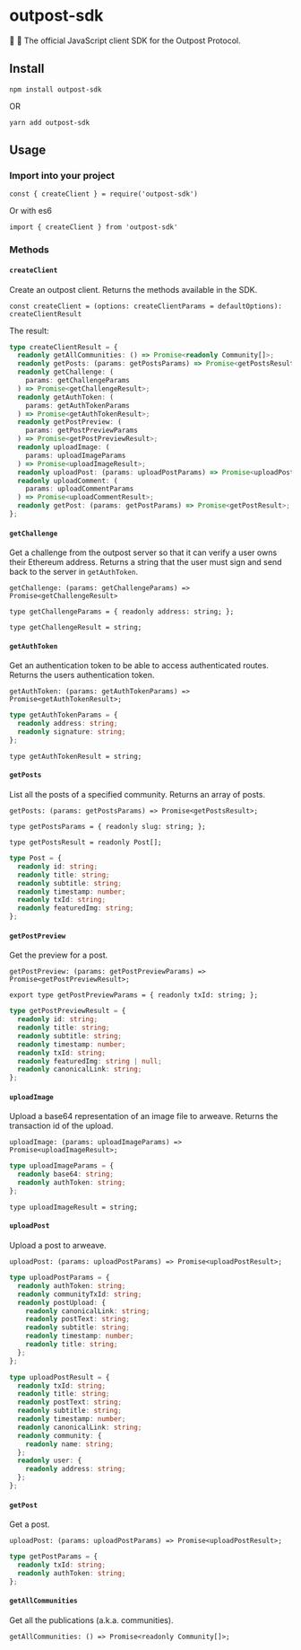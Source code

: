 # outpost-sdk

📨 🚀 The official JavaScript client SDK for the Outpost Protocol.

## Install

`npm install outpost-sdk`

OR

`yarn add outpost-sdk`

## Usage

### Import into your project

`const { createClient } = require('outpost-sdk')`

Or with es6

`import { createClient } from 'outpost-sdk'`

### Methods

#### `createClient`

Create an outpost client. Returns the methods available in the SDK.

`const createClient = (options: createClientParams = defaultOptions): createClientResult`

The result:
```typescript
type createClientResult = {
  readonly getAllCommunities: () => Promise<readonly Community[]>;
  readonly getPosts: (params: getPostsParams) => Promise<getPostsResult>;
  readonly getChallenge: (
    params: getChallengeParams
  ) => Promise<getChallengeResult>;
  readonly getAuthToken: (
    params: getAuthTokenParams
  ) => Promise<getAuthTokenResult>;
  readonly getPostPreview: (
    params: getPostPreviewParams
  ) => Promise<getPostPreviewResult>;
  readonly uploadImage: (
    params: uploadImageParams
  ) => Promise<uploadImageResult>;
  readonly uploadPost: (params: uploadPostParams) => Promise<uploadPostResult>;
  readonly uploadComment: (
    params: uploadCommentParams
  ) => Promise<uploadCommentResult>;
  readonly getPost: (params: getPostParams) => Promise<getPostResult>;
};
```

#### `getChallenge`

Get a challenge from the outpost server so that it can verify a user owns their Ethereum address. Returns a string that the user must sign and send back to the server in `getAuthToken`.

`getChallenge: (params: getChallengeParams) => Promise<getChallengeResult>`

`type getChallengeParams = { readonly address: string; };`

`type getChallengeResult = string;`

#### `getAuthToken`

Get an authentication token to be able to access authenticated routes. Returns the users authentication token.

`getAuthToken: (params: getAuthTokenParams) => Promise<getAuthTokenResult>;`

```typescript
type getAuthTokenParams = {
  readonly address: string;
  readonly signature: string;
};
```

`type getAuthTokenResult = string;`

#### `getPosts`

List all the posts of a specified community. Returns an array of posts.

`getPosts: (params: getPostsParams) => Promise<getPostsResult>;`

`type getPostsParams = { readonly slug: string; };`

`type getPostsResult = readonly Post[];`

```typescript
type Post = {
  readonly id: string;
  readonly title: string;
  readonly subtitle: string;
  readonly timestamp: number;
  readonly txId: string;
  readonly featuredImg: string;
};
```

#### `getPostPreview`

Get the preview for a post.

`getPostPreview: (params: getPostPreviewParams) => Promise<getPostPreviewResult>;`

`export type getPostPreviewParams = { readonly txId: string; };`

```typescript
type getPostPreviewResult = {
  readonly id: string;
  readonly title: string;
  readonly subtitle: string;
  readonly timestamp: number;
  readonly txId: string;
  readonly featuredImg: string | null;
  readonly canonicalLink: string;
};
```

#### `uploadImage`

Upload a base64 representation of an image file to arweave. Returns the transaction id of the upload.

`uploadImage: (params: uploadImageParams) => Promise<uploadImageResult>;`

```typescript
type uploadImageParams = {
  readonly base64: string;
  readonly authToken: string;
};
```

`type uploadImageResult = string;`

#### `uploadPost`

Upload a post to arweave.

`uploadPost: (params: uploadPostParams) => Promise<uploadPostResult>;`

```typescript
type uploadPostParams = {
  readonly authToken: string;
  readonly communityTxId: string;
  readonly postUpload: {
    readonly canonicalLink: string;
    readonly postText: string;
    readonly subtitle: string;
    readonly timestamp: number;
    readonly title: string;
  };
};
```

```typescript
type uploadPostResult = {
  readonly txId: string;
  readonly title: string;
  readonly postText: string;
  readonly subtitle: string;
  readonly timestamp: number;
  readonly canonicalLink: string;
  readonly community: {
    readonly name: string;
  };
  readonly user: {
    readonly address: string;
  };
};
```

#### `getPost`

Get a post.

`uploadPost: (params: uploadPostParams) => Promise<uploadPostResult>;`

```typescript
type getPostParams = {
  readonly txId: string;
  readonly authToken: string;
};
```

#### `getAllCommunities`

Get all the publications (a.k.a. communities).

`getAllCommunities: () => Promise<readonly Community[]>;`
